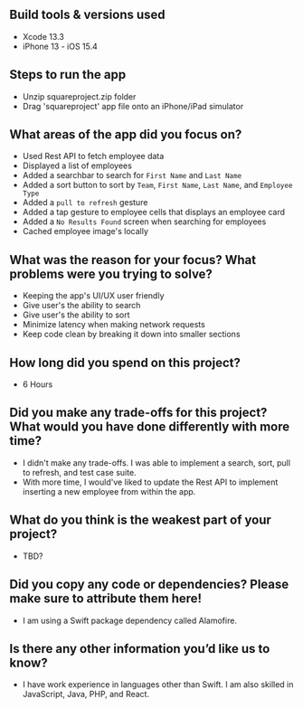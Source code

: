 ## Build tools & versions used
- Xcode 13.3
- iPhone 13 - iOS 15.4

## Steps to run the app
- Unzip squareproject.zip folder
- Drag 'squareproject' app file onto an iPhone/iPad simulator

## What areas of the app did you focus on?
- Used Rest API to fetch employee data
- Displayed a list of employees
- Added a searchbar to search for `First Name` and `Last Name`
- Added a sort button to sort by `Team`, `First Name`, `Last Name`, and `Employee Type`
- Added a `pull to refresh` gesture
- Added a tap gesture to employee cells that displays an employee card
- Added a `No Results Found` screen when searching for employees
- Cached employee image's locally

## What was the reason for your focus? What problems were you trying to solve?
- Keeping the app's UI/UX user friendly
- Give user's the ability to search
- Give user's the ability to sort
- Minimize latency when making network requests
- Keep code clean by breaking it down into smaller sections

## How long did you spend on this project?
- 6 Hours

## Did you make any trade-offs for this project? What would you have done differently with more time?
- I didn't make any trade-offs. I was able to implement a search, sort, pull to refresh, and test case suite. 
- With more time, I would've liked to update the Rest API to implement inserting a new employee from within the app. 

## What do you think is the weakest part of your project?
- TBD?

## Did you copy any code or dependencies? Please make sure to attribute them here!
- I am using a Swift package dependency called Alamofire.

## Is there any other information you’d like us to know?
- I have work experience in languages other than Swift. I am also skilled in JavaScript, Java, PHP, and React.
